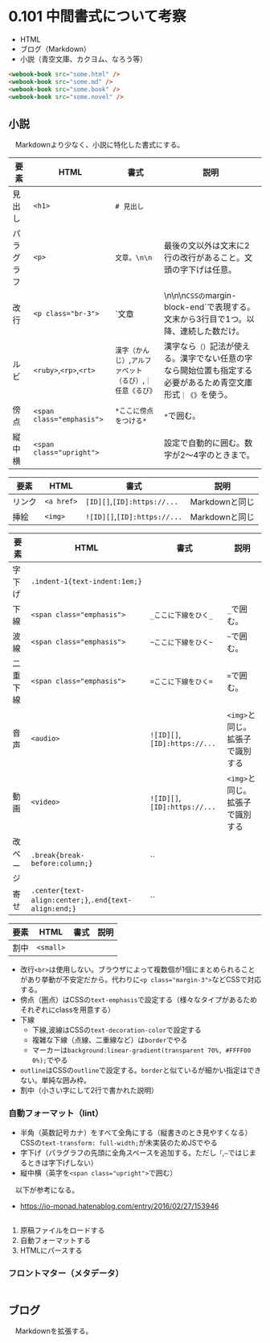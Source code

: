 # 0.101 中間書式について考察

* HTML
* ブログ（Markdown）
* 小説（青空文庫、カクヨム、なろう等）

```html
<webook-book src="some.html" />
<webook-book src="some.md" />
<webook-book src="some.book" />
<webook-book src="some.novel" />
```

## 小説

　Markdownより少なく、小説に特化した書式にする。

要素|HTML|書式|説明
----|----|----|----
見出し|`<h1>`|`# 見出し`
パラグラフ|`<p>`|`文章。\n\n`|最後の文以外は文末に2行の改行があること。文頭の字下げは任意。
改行|`<p class="br-3">`|`文章|\n\n\n`CSSの`margin-block-end`で表現する。文末から3行目で1つ。以降、連続した数だけ。|
ルビ|`<ruby>`,`<rp>`,`<rt>`|`漢字（かんじ）`,`アルファベット（るび）`,`｜任意《るび》`|漢字なら`（）`記法が使える。漢字でない任意の字なら開始位置も指定する必要があるため青空文庫形式`｜《》`を使う。
傍点|`<span class="emphasis">`|`*ここに傍点をつける*`|`*`で囲む。
縦中横|`<span class="upright">`||設定で自動的に囲む。数字が2〜4字のときまで。

要素|HTML|書式|説明
----|----|----|----
リンク|`<a href>`|`[ID][]`,`[ID]:https://...`|Markdownと同じ
挿絵|`<img>`|`![ID][]`,`[ID]:https://...`|Markdownと同じ

要素|HTML|書式|説明
----|----|----|----
字下げ|`.indent-1{text-indent:1em;}`||
下線|`<span class="emphasis">`|`_ここに下線をひく_`|`_`で囲む。
波線|`<span class="emphasis">`|`~ここに下線をひく~`|`~`で囲む。
二重下線|`<span class="emphasis">`|`=ここに下線をひく=`|`=`で囲む。
音声|`<audio>`|`![ID][]`,`[ID]:https://...`|`<img>`と同じ。拡張子で識別する
動画|`<video>`|`![ID][]`,`[ID]:https://...`|`<img>`と同じ。拡張子で識別する
改ページ|`.break{break-before:column;}`|``|
寄せ|`.center{text-align:center;}`,`.end{text-align:end;}`|``|

要素|HTML|書式|説明
----|----|----|----
割中|`<small>`||

* 改行`<br>`は使用しない。ブラウザによって複数個が1個にまとめられることがあり挙動が不安定だから。代わりに`<p class="margin-3">`などCSSで対応する。
* 傍点（圏点）はCSSの`text-emphasis`で設定する（様々なタイプがあるためそれぞれにclassを用意する）
* 下線
    * 下線,波線はCSSの`text-decoration-color`で設定する
    * 複雑な下線（点線、二重線など）は`border`でやる
    * マーカーは`background:linear-gradient(transparent 70%, #FFFF00 0%);`でやる
* `outline`はCSSの`outline`で設定する。`border`と似ているが細かい指定はできない。単純な囲み枠。
* 割中（小さい字にして2行で書かれた説明）

### 自動フォーマット（lint）

* 半角（英数記号カナ）をすべて全角にする（縦書きのとき見やすくなる）CSSの`text-transform: full-width;`が未実装のためJSでやる
* 字下げ（パラグラフの先頭に全角スペースを追加する。ただし`「`,`―`ではじまるときは字下げしない）
* 縦中横（英字を`<span class="upright">`で囲む）

　以下が参考になる。

* https://io-monad.hatenablog.com/entry/2016/02/27/153946

## 

1. 原稿ファイルをロードする
1. 自動フォーマットする
1. HTMLにパースする


### フロントマター（メタデータ）

```
```

## ブログ

　Markdownを拡張する。

